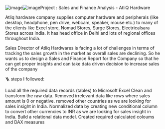 ![image](https://github.com/NikhilGupta2024/Sales-and-Finance-Analysis-of-Atliq-Hardwares/assets/158210072/0cf73a1a-b5cc-4038-a347-8c39fd585ae9)![image](https://github.com/NikhilGupta2024/Sales-and-Finance-Analysis-of-Atliq-Hardwares/assets/158210072/c4b97c97-5214-4bb4-9061-2442379da761)Project : Sales and Finance Analysis - AtliQ Hardware

Atliq hardware company supplies computer hardware and peripherals (like desktop, headphone, pen drive, webcam, speaker, mouse etc.) to many of the clients like Excel store, Nomad Stores, Surge Stores, Electricalsara Stores across India. It has head office in Delhi and lots of regional offices throughout India.

 Sales Director of Atliq Hardwares  is facing a lot of challenges in terms of tracking the sales growth in the market as overall sales are declining. So he wants us to design a Sales and Finance Report for the Company so that he can get proper insights and can take data driven decision to increase sales of the company



 🪜 steps I followed:
 
Load all the required data records (tables) to Microsoft Excel
Clean and transform the raw data.
Removed irrelevant data like rows where sales amount is 0 or negative.
removed other countries as we are looking for sales insight in India.
Normalized data by creating new conditional column to convert other currencies to INR as we are looking for sales insight in India.
Build a relational data model.
Created required calculated coloums and DAX measures









